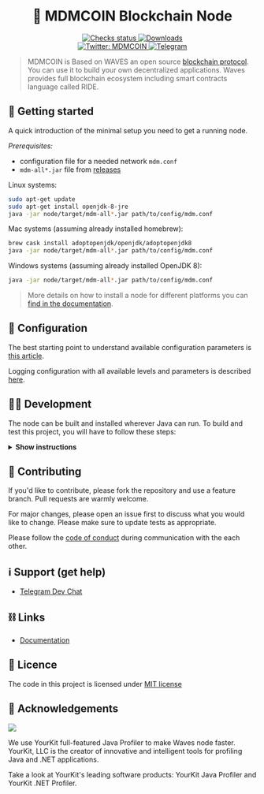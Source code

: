 <h1 align="center">🔷 MDMCOIN Blockchain Node</h1>

<p align="center">
  <a href="https://github.com/moedasdigitais/mdmcoin/actions" target="_blank">
    <img alt="Checks status" src="https://badgen.net/github/checks/mdmcoin/mdmcoinnode?cache=600"  />
  </a>
  <a href="https://github.com/mdmcoin/mdmcoinnode/releases" target="_blank">
    <img alt="Downloads" src="https://badgen.net/github/assets-dl/mdmcoin/mdmcoinnode?color=blue" />
  </a>

  <br/>

  <a href="https://twitter.com/mdmcoin" target="_blank">
    <img alt="Twitter: MDMCOIN" src="https://badgen.net/twitter/follow/mdmcoin?icon=twitter&label=follow%20on%20Twitter" />
  </a>

  <a href="https://t.me/mdmcoin" target="_blank">
    <img alt="Telegram" src="https://badgen.net/badge/icon/mdmcoin?icon=telegram&label=Telegram"/>
  </a>

</p>

> MDMCOIN is Based on WAVES an open source [blockchain protocol](https://waves.tech/waves-protocol). <br/> 
You can use it to build your own decentralized applications. Waves provides full blockchain ecosystem including smart contracts language called RIDE.



## 🚀️ Getting started

A quick introduction of the minimal setup you need to get a running node. 

*Prerequisites:*
- configuration file for a needed network `mdm.conf`
- `mdm-all*.jar` file from [releases](https://github.com/mdmcoin/mdmcoinnode/releases) 

Linux systems:
```bash
sudo apt-get update
sudo apt-get install openjdk-8-jre
java -jar node/target/mdm-all*.jar path/to/config/mdm.conf
```

Mac systems (assuming already installed homebrew):
```bash
brew cask install adoptopenjdk/openjdk/adoptopenjdk8
java -jar node/target/mdm-all*.jar path/to/config/mdm.conf
```

Windows systems (assuming already installed OpenJDK 8):
```bash
java -jar node/target/mdm-all*.jar path/to/config/mdm.conf
```


> More details on how to install a node for different platforms you can [find in the documentation](https://docs.mdmcoin.com). 

## 🔧 Configuration

The best starting point to understand available configuration parameters is [this article](https://docs.mdmcoin.com).



Logging configuration with all available levels and parameters is described [here](https://docs.mdmcoin.com).

## 👨‍💻 Development

The node can be built and installed wherever Java can run. 
To build and test this project, you will have to follow these steps:

<details><summary><b>Show instructions</b></summary>

*1. Setup the environment.*
- Install Java for your platform:

```bash
sudo apt-get update
sudo apt-get install openjdk-8-jre                     # Ubuntu
# or
# brew cask install adoptopenjdk/openjdk/adoptopenjdk8 # Mac
```

- Install SBT (Scala Build Tool)

Please follow the SBT installation instructions depending on your platform ([Linux](https://www.scala-sbt.org/1.0/docs/Installing-sbt-on-Linux.html), [Mac](https://www.scala-sbt.org/1.0/docs/Installing-sbt-on-Mac.html), [Windows](https://www.scala-sbt.org/1.0/docs/Installing-sbt-on-Windows.html))

*2. Clone this repo*

```bash
git clone https://github.com/mdmcoin/mdmcoinnode.git
cd Waves
```

*3. Compile and run tests*

```bash
sbt checkPR
```

*4. Run integration tests (optional)*

Create a Docker image before you run any test: 
```bash
sbt node-it/docker
```

- Run all tests. You can increase or decrease number of parallel running tests by changing `waves.it.max-parallel-suites`
system property:
```bash
sbt -Dwaves.it.max-parallel-suites=1 node-it/test
```

- Run one test:
```bash
sbt node-it/testOnly *.TestClassName
# or 
# bash node-it/testOnly full.package.TestClassName
```

*5. Build packages* 

```bash
sbt packageAll                   # Mainnet
sbt -Dnetwork=testnet packageAll # Testnet
```

`sbt packageAll` ‌produces only `deb` package along with a fat `jar`. 

*6. Install DEB package*

`deb` package is located in target folder. You can replace '*' with actual package name:

```bash
sudo dpkg -i node/target/*.deb
```


*7. Run an extension project locally during development (optional)*

```bash
sbt "extension-module/run /path/to/configuration"
```

*8. Configure IntelliJ IDEA (optional)*

The majority of contributors to this project use IntelliJ IDEA for development, if you want to use it as well please follow these steps:

1. Click `Add configuration` (or `Edit configurations...`).
2. Click `+` to add a new configuration, choose `Application`.
3. Specify:
   - Main class: `com.wavesplatform.Application`
   - Program arguments: `/path/to/configuration`
   - Use classpath of module: `extension-module`
4. Click `OK`.
5. Run this configuration.

</details>

## 🤝 Contributing

If you'd like to contribute, please fork the repository and use a feature branch. Pull requests are warmly welcome.

For major changes, please open an issue first to discuss what you would like to change. Please make sure to update tests as appropriate.

Please follow the [code of conduct](./CODE_OF_CONDUCT.md) during communication with the each other. 

## ℹ️ Support (get help)


- [Telegram Dev Chat](https://t.me/mdmcoin)


## ⛓ Links

- [Documentation](https://docs.mdmcoin.com/)



## 📝 Licence

The code in this project is licensed under [MIT license](./LICENSE)

## 👏 Acknowledgements

[<img src="https://camo.githubusercontent.com/97fa03cac759a772255b93c64ab1c9f76a103681/68747470733a2f2f7777772e796f75726b69742e636f6d2f696d616765732f796b6c6f676f2e706e67">](https://www.yourkit.com/)

We use YourKit full-featured Java Profiler to make Waves node faster. YourKit, LLC is the creator of innovative and intelligent tools for profiling Java and .NET applications.

Take a look at YourKit's leading software products: YourKit Java Profiler and YourKit .NET Profiler.
